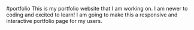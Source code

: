 #portfolio
This is my portfolio website that I am working on.
I am newer to coding and excited to learn!
I am going to make this a responsive and interactive portfolio page for my users. 